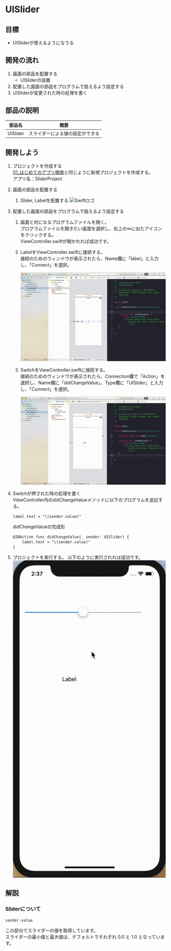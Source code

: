 # UISlider

## 目標
- UISliderが使えるようになうる

## 開発の流れ

1. 画面の部品を配置する
	- UISliderの設置
2. 配置した画面の部品をプログラムで扱えるよう設定する
3. UISliderが変更された時の処理を書く

## 部品の説明

|部品名|概要|
|---|---|
| UISlider |スライダーによる値の設定ができる|

## 開発しよう

1. プロジェクトを作成する  
	[01_はじめてのアプリ開発](../s01_はじめてのアプリ開発.md)と同じように新規プロジェクトを作成する。  
	アプリ名：SliderProject
	
2. 画面の部品を配置する
	1. Slider, Labelを配置する
		![Swiftロゴ](./img/place_slider.gif)

3. 配置した画面の部品をプログラムで扱えるよう設定する
	1. 画面と対になるプログラムファイルを開く。  
		プログラムファイルを開きたい画面を選択し、右上の∞に似たアイコンをクリックする。  
		ViewController.swiftが開かれれば成功です。

	2. LabelをViewController.swiftに接続する。  
		接続のためのウィンドウが表示されたら、Name欄に「label」と入力し、「Connect」を選択。
		
		![Swiftロゴ](./img/connect_label.gif)

	3. SwitchをViewController.swiftに接続する。  
	接続のためのウィンドウが表示されたら、Connection欄で「Action」を選択し、Name欄に「didChangeValue」、Type欄に「UISlider」と入力し、「Connect」を選択。

		![Swiftロゴ](./img/connect_slider.gif)

4. Switchが押された時の処理を書く  
  ViewController内のdidChangeValueメソッドに以下のプログラムを追記する。

	``` 
	label.text = "\(sender.value)"
	```
  
	didChangeValueの完成形

	```
	@IBAction func didChangeValue(_ sender: UISlider) {
        label.text = "\(sender.value)"
    }
	```

5. プロジェクトを実行する。
	以下のように実行されれば成功です。
	![Swiftロゴ](./img/SliderProject.gif)

## 解説

### Sliderについて

``` 
sender.value
```

この部分でスライダーの値を取得しています。  
スライダーの最小値と最大値は、デフォルトでそれぞれ 0.0 と 1.0 となっています。